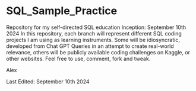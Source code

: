 # SQL_Sample_Practice
Repository for my self-directed SQL education
Inception: September 10th 2024
In this repository, each branch will represent different SQL coding projects I am using as learning instruments. Some will be idiosyncratic, developed from Chat GPT Queries in an attempt to create real-world relevance, others will be publicly available coding challenges on Kaggle, or other websites. Feel free to use, comment, fork and tweak.

Alex

Last Edited: September 10th 2024
